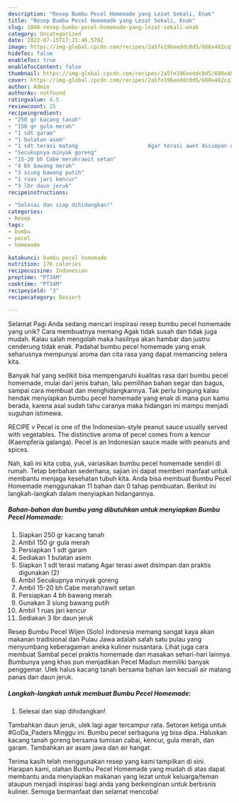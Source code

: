 ```yaml
---
description: "Resep Bumbu Pecel Homemade yang Lezat Sekali, Enak"
title: "Resep Bumbu Pecel Homemade yang Lezat Sekali, Enak"
slug: 1048-resep-bumbu-pecel-homemade-yang-lezat-sekali-enak
category: Uncategorized
date: 2022-07-15T17:21:46.570Z
image: https://img-global.cpcdn.com/recipes/2a5fe196eeddc0d5/680x482cq70/bumbu-pecel-homemade-foto-resep-utama.jpg
hideToc: false
enableToc: true
enableTocContent: false
thumbnail: https://img-global.cpcdn.com/recipes/2a5fe196eeddc0d5/680x482cq70/bumbu-pecel-homemade-foto-resep-utama.jpg
cover: https://img-global.cpcdn.com/recipes/2a5fe196eeddc0d5/680x482cq70/bumbu-pecel-homemade-foto-resep-utama.jpg
author: Admin
authorAv: notfound
ratingvalue: 4.5
reviewcount: 25
recipeingredient:
- "250 gr kacang tanah"
- "150 gr gula merah"
- "1 sdt garam"
- "1 bulatan asem"
- "1 sdt terasi matang                      Agar terasi awet disimpan dan praktis digunakan 2"
- "Secukupnya minyak goreng"
- "15-20 bh Cabe merahrawit setan"
- "4 bh bawang merah"
- "3 siung bawang putih"
- "1 ruas jari kencur"
- "3 lbr daun jeruk"
recipeinstructions:

- "Selesai dan siap dihidangkan!"
categories:
- Resep
tags:
- bumbu
- pecel
- homemade

katakunci: bumbu pecel homemade 
nutrition: 176 calories
recipecuisine: Indonesian
preptime: "PT34M"
cooktime: "PT34M"
recipeyield: "3"
recipecategory: Dessert

---
```



Selamat Pagi Anda sedang mencari inspirasi resep bumbu pecel homemade yang unik? Cara membuatnya memang Agak tidak susah dan tidak juga mudah. Kalau salah mengolah maka hasilnya akan hambar dan justru cenderung tidak enak. Padahal bumbu pecel homemade yang enak seharusnya mempunyai aroma dan cita rasa yang dapat memancing selera kita.


Banyak hal yang sedikit bisa mempengaruhi kualitas rasa dari bumbu pecel homemade, mulai dari jenis bahan, lalu pemilihan bahan segar dan bagus, sampai cara membuat dan menghidangkannya. Tak perlu bingung kalau hendak menyiapkan bumbu pecel homemade yang enak di mana pun kamu berada, karena asal sudah tahu caranya maka hidangan ini mampu menjadi suguhan istimewa.

RECIPE v Pecel is one of the Indonesian-style peanut sauce usually served with vegetables. The distinctive aroma of pecel comes from a kencur (Kaempferia galanga). Pecel is an Indonesian sauce made with peanuts and spices.


Nah, kali ini kita coba, yuk, variasikan bumbu pecel homemade sendiri di rumah. Tetap berbahan sederhana, sajian ini dapat memberi manfaat untuk membantu menjaga kesehatan tubuh kita. Anda bisa membuat Bumbu Pecel Homemade menggunakan 11 bahan dan 0 tahap pembuatan. Berikut ini langkah-langkah dalam menyiapkan hidangannya.

<!--inarticleads1-->

##### Bahan-bahan dan bumbu yang dibutuhkan untuk menyiapkan Bumbu Pecel Homemade:

1. Siapkan 250 gr kacang tanah
1. Ambil 150 gr gula merah
1. Persiapkan 1 sdt garam
1. Sediakan 1 bulatan asem
1. Siapkan 1 sdt terasi matang                      Agar terasi awet disimpan dan praktis digunakan (2)
1. Ambil Secukupnya minyak goreng
1. Ambil 15-20 bh Cabe merah/rawit setan
1. Persiapkan 4 bh bawang merah
1. Gunakan 3 siung bawang putih
1. Ambil 1 ruas jari kencur
1. Sediakan 3 lbr daun jeruk


Resep Bumbu Pecel Wijen (Solo) Indonesia memang sangat kaya akan makanan tradisional dan Pulau Jawa adalah salah satu pulau yang menyumbang keberagaman aneka kuliner nusantara. Lihat juga cara membuat Sambal pecel praktis homemade dan masakan sehari-hari lainnya. Bumbunya yang khas pun menjadikan Pecel Madiun memiliki banyak penggemar. Ulek halus kacang tanah bersama bahan lain kecuali air matang panas dan daun jeruk. 

<!--inarticleads2-->

##### Langkah-langkah untuk membuat Bumbu Pecel Homemade:


1. Selesai dan siap dihidangkan!

Tambahkan daun jeruk, ulek lagi agar tercampur rata. Setoran ketiga untuk #GoDa_Paders Minggu ini. Bumbu pecel serbaguna yg bisa dipa. Haluskan kacang tanah goreng bersama tumisan cabai, kencur, gula merah, dan garam. Tambahkan air asam jawa dan air hangat. 

Terima kasih telah menggunakan resep yang kami tampilkan di sini. Harapan kami, olahan Bumbu Pecel Homemade yang mudah di atas dapat membantu anda menyiapkan makanan yang lezat untuk keluarga/teman ataupun menjadi inspirasi bagi anda yang berkeinginan untuk berbisnis kuliner. Semoga bermanfaat dan selamat mencoba!
